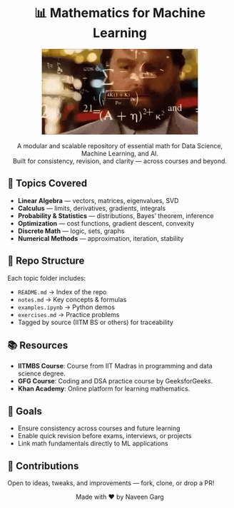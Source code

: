 <h1 style="text-align: center;">📊 Mathematics for Machine Learning</h1>

<div style="text-align: center;">
  <img src="assets/images/maths.gif" alt="Maths Animation">
</div>

<p align="center">
A modular and scalable repository of essential math for Data Science, Machine Learning, and AI.<br>
Built for consistency, revision, and clarity — across courses and beyond.
</p>

## 🧠 Topics Covered
- **Linear Algebra** — vectors, matrices, eigenvalues, SVD
- **Calculus** — limits, derivatives, gradients, integrals
- **Probability & Statistics** — distributions, Bayes’ theorem, inference
- **Optimization** — cost functions, gradient descent, convexity
- **Discrete Math** — logic, sets, graphs
- **Numerical Methods** — approximation, iteration, stability

## 📁 Repo Structure
Each topic folder includes:
- `README.md` → Index of the repo 
- `notes.md` → Key concepts & formulas  
- `examples.ipynb` → Python demos  
- `exercises.md` → Practice problems  
- Tagged by source (IITM BS or others) for traceability

## 📚 Resources
- **IITMBS Course**: Course from IIT Madras in programming and data science degree.
- **GFG Course**: Coding and DSA practice course by GeeksforGeeks.
- **Khan Academy**: Online platform for learning mathematics.

## 🚀 Goals
- Ensure consistency across courses and future learning  
- Enable quick revision before exams, interviews, or projects  
- Link math fundamentals directly to ML applications  

## 🤝 Contributions
Open to ideas, tweaks, and improvements — fork, clone, or drop a PR!

<p align="center">Made with ❤️ by Naveen Garg</p>